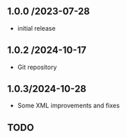 ## 1.0.0 /2023-07-28
- initial release
## 1.0.2 /2024-10-17
- Git repository
## 1.0.3/2024-10-28
- Some XML improvements and fixes
## TODO

